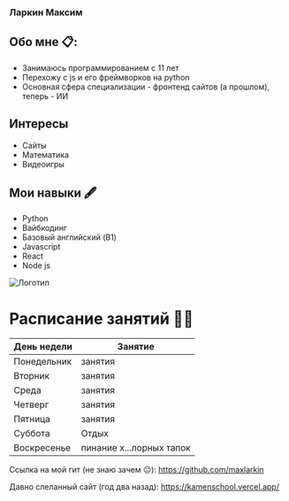 ### Ларкин Максим
## Обо мне 📋:
- Занимаюсь программированием с 11 лет
- Перехожу с js и его фреймворков на python
- Основная сфера специализации - фронтенд сайтов (а прошлом), теперь - ИИ
## Интересы 
- Сайты
- Математика
- Видеоигры
## Мои навыки 🖋️
- Python
- Вайбкодинг
- Базовый английский (B1)
- Javascript
- React
- Node js
 
![Логотип](https://github.githubassets.com/assets/GitHub-Mark-ea2971cee799.png)

# Расписание занятий 📜📌

| День недели | Занятие |
| --- | --- |
| Понедельник | занятия |
| Вторник | занятия |
| Среда | занятия |
| Четверг | занятия |
| Пятница | занятия |
| Суббота | Отдых |
| Воскресенье | пинание х...лорных тапок |

Ссылка на мой гит (не знаю зачем 😐): https://github.com/maxlarkin

Давно слеланный сайт (год два назад):
https://kamenschool.vercel.app/
